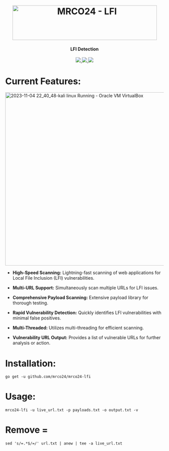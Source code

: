 <h1 align="center">
<a href="https://cooltext.com"><img src="https://images.cooltext.com/5678562.png" width="459" height="110" alt="MRCO24 - LFI" /></a>
</h1>
<h4 align="center">LFI Detection</h4>
<p align="center">
  <a href="https://github.com/mrco24/mrco24-lfi">
    <img src="https://img.shields.io/badge/Mrco24-Lfi_Detection-green">
  </a>
   <a href="https://github.com/mrco24/mrco24-lf">
    <img src="https://img.shields.io/static/v1?label=Update&message=V1.0&color=green">
  </a>
  <a href="https://twitter.com/mrco24">
      <img src="https://img.shields.io/twitter/follow/mrco24?style=social">
  </a>
</p>

# Current Features:
<img width="550" alt="2023-11-04 22_40_48-kali linux  Running  - Oracle VM VirtualBox" src="https://github.com/mrco24/mrco24-lfi/assets/95030367/5584d1d7-29da-4442-9ee4-36980cadb09d">

- **High-Speed Scanning:** Lightning-fast scanning of web applications for Local File Inclusion (LFI) vulnerabilities.

- **Multi-URL Support:** Simultaneously scan multiple URLs for LFI issues.

- **Comprehensive Payload Scanning:** Extensive payload library for thorough testing.

- **Rapid Vulnerability Detection:** Quickly identifies LFI vulnerabilities with minimal false positives.

- **Multi-Threaded:** Utilizes multi-threading for efficient scanning.

- **Vulnerability URL Output:** Provides a list of vulnerable URLs for further analysis or action.

# Installation:
```
go get -u github.com/mrco24/mrco24-lfi
```
# Usage:
```
mrco24-lfi -u live_url.txt -p payloads.txt -o output.txt -v
```
# Remove =
```
sed 's/=.*$/=/' url.txt | anew | tee -a live_url.txt
```







